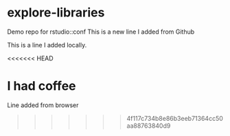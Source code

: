 # explore-libraries
Demo repo for rstudio::conf
This is a new line I added from Github

This is a line I added locally.

<<<<<<< HEAD

I had coffee
=======
Line added from browser
>>>>>>> 4f117c734b8e86b3eeb71364cc50aa88763840d9
